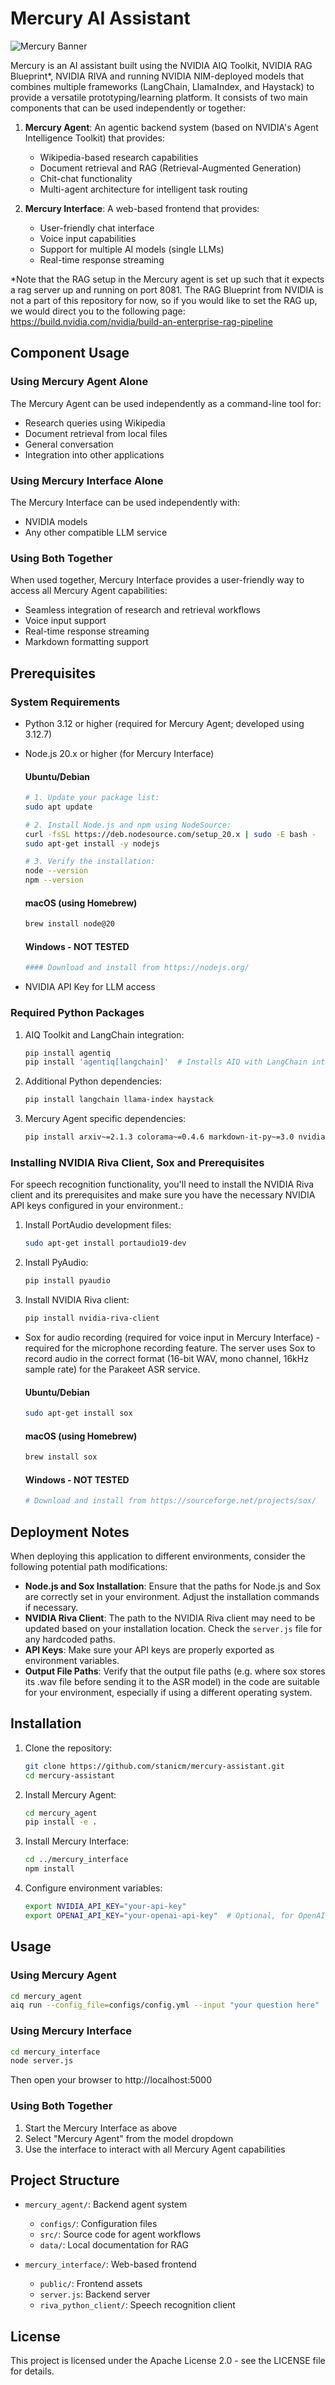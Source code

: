 # Mercury AI Assistant

![Mercury Banner](mercury_interface/public/Mercury_banner.jpg)

Mercury is an AI assistant built using the NVIDIA AIQ Toolkit, NVIDIA RAG Blueprint*, NVIDIA RIVA and running NVIDIA NIM-deployed models that combines multiple frameworks (LangChain, LlamaIndex, and Haystack) to provide a versatile prototyping/learning platform. It consists of two main components that can be used independently or together:

1. **Mercury Agent**: An agentic backend system (based on NVIDIA's Agent Intelligence Toolkit) that provides:
   - Wikipedia-based research capabilities
   - Document retrieval and RAG (Retrieval-Augmented Generation)
   - Chit-chat functionality
   - Multi-agent architecture for intelligent task routing

2. **Mercury Interface**: A web-based frontend that provides:
   - User-friendly chat interface
   - Voice input capabilities
   - Support for multiple AI models (single LLMs)
   - Real-time response streaming

*Note that the RAG setup in the Mercury agent is set up such that it expects a rag server up and running on port 8081. The RAG Blueprint from NVIDIA is not a part of this repository for now, so if you would like to set the RAG up, we would direct you to the following page: https://build.nvidia.com/nvidia/build-an-enterprise-rag-pipeline

## Component Usage

### Using Mercury Agent Alone
The Mercury Agent can be used independently as a command-line tool for:
- Research queries using Wikipedia
- Document retrieval from local files
- General conversation
- Integration into other applications

### Using Mercury Interface Alone
The Mercury Interface can be used independently with:
- NVIDIA models
- Any other compatible LLM service

### Using Both Together
When used together, Mercury Interface provides a user-friendly way to access all Mercury Agent capabilities:
- Seamless integration of research and retrieval workflows
- Voice input support
- Real-time response streaming
- Markdown formatting support

## Prerequisites

### System Requirements
- Python 3.12 or higher (required for Mercury Agent; developed using 3.12.7)
- Node.js 20.x or higher (for Mercury Interface)

  #### Ubuntu/Debian
   ```bash
   # 1. Update your package list:
   sudo apt update

   # 2. Install Node.js and npm using NodeSource:
   curl -fsSL https://deb.nodesource.com/setup_20.x | sudo -E bash -
   sudo apt-get install -y nodejs

   # 3. Verify the installation:
   node --version
   npm --version
   ```
   
  #### macOS (using Homebrew)
  ```bash
  brew install node@20
  ```
  
  #### Windows - NOT TESTED
  ```bash
  #### Download and install from https://nodejs.org/
  ```
  
- NVIDIA API Key for LLM access

### Required Python Packages
1. AIQ Toolkit and LangChain integration:
   ```bash
   pip install agentiq
   pip install 'agentiq[langchain]'  # Installs AIQ with LangChain integration
   ```

2. Additional Python dependencies:
   ```bash
   pip install langchain llama-index haystack
   ```

3. Mercury Agent specific dependencies:
   ```bash
   pip install arxiv~=2.1.3 colorama~=0.4.6 markdown-it-py~=3.0 nvidia-haystack==0.1.2 wikipedia~=1.4.0
   ```

### Installing NVIDIA Riva Client, Sox and Prerequisites

For speech recognition functionality, you'll need to install the NVIDIA Riva client and its prerequisites and make sure you have the necessary NVIDIA API keys configured in your environment.:

1. Install PortAudio development files:
   ```bash
   sudo apt-get install portaudio19-dev
   ```

2. Install PyAudio:
   ```bash
   pip install pyaudio
   ```

3. Install NVIDIA Riva client:
   ```bash
   pip install nvidia-riva-client
   ```
   
- Sox for audio recording (required for voice input in Mercury Interface) - required for the microphone recording feature. The server uses Sox to record audio in the correct format (16-bit WAV, mono channel, 16kHz sample rate) for the Parakeet ASR service.

  
  #### Ubuntu/Debian
  ```bash
  sudo apt-get install sox
  ```

  #### macOS (using Homebrew)
  ```bash
  brew install sox
  ```

  #### Windows - NOT TESTED
  ```bash
  # Download and install from https://sourceforge.net/projects/sox/
  ```
  
## Deployment Notes

When deploying this application to different environments, consider the following potential path modifications:

- **Node.js and Sox Installation**: Ensure that the paths for Node.js and Sox are correctly set in your environment. Adjust the installation commands if necessary.
- **NVIDIA Riva Client**: The path to the NVIDIA Riva client may need to be updated based on your installation location. Check the `server.js` file for any hardcoded paths.
- **API Keys**: Make sure your API keys are properly exported as environment variables.
- **Output File Paths**: Verify that the output file paths (e.g. where sox stores its .wav file before sending it to the ASR model) in the code are suitable for your environment, especially if using a different operating system.

## Installation

1. Clone the repository:
   ```bash
   git clone https://github.com/stanicm/mercury-assistant.git
   cd mercury-assistant
   ```

2. Install Mercury Agent:
   ```bash
   cd mercury_agent
   pip install -e .
   ```

3. Install Mercury Interface:
   ```bash
   cd ../mercury_interface
   npm install
   ```

4. Configure environment variables:
   ```bash
   export NVIDIA_API_KEY="your-api-key"
   export OPENAI_API_KEY="your-openai-api-key"  # Optional, for OpenAI models
   ```

## Usage

### Using Mercury Agent
```bash
cd mercury_agent
aiq run --config_file=configs/config.yml --input "your question here"
```

### Using Mercury Interface
```bash
cd mercury_interface
node server.js
```
Then open your browser to http://localhost:5000

### Using Both Together
1. Start the Mercury Interface as above
2. Select "Mercury Agent" from the model dropdown
3. Use the interface to interact with all Mercury Agent capabilities

## Project Structure

- `mercury_agent/`: Backend agent system
  - `configs/`: Configuration files
  - `src/`: Source code for agent workflows
  - `data/`: Local documentation for RAG

- `mercury_interface/`: Web-based frontend
  - `public/`: Frontend assets
  - `server.js`: Backend server
  - `riva_python_client/`: Speech recognition client

## License

This project is licensed under the Apache License 2.0 - see the LICENSE file for details. 
